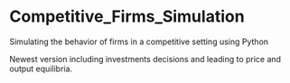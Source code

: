 # Competitive_Firms_Simulation
Simulating the behavior of firms in a competitive setting using Python

Newest version including investments decisions and leading to price and output equilibria.
